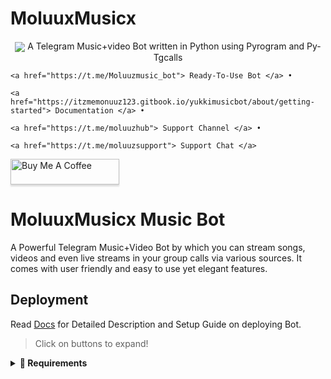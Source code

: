 # MoluuxMusicx
<p align="center"><img src="https://te.legra.ph/file/92dd93f98c61c63c6f100.jpg" 
<h4 align="center">
A Telegram Music+video Bot written in Python using Pyrogram and Py-Tgcalls 

</h4>

<p align="center">

    <a href="https://t.me/Moluuzmusic_bot"> Ready-To-Use Bot </a> •

    <a href="https://itzmemonuuz123.gitbook.io/yukkimusicbot/about/getting-started"> Documentation </a> •

    <a href="https://t.me/moluuzhub"> Support Channel </a> •

    <a href="https://t.me/moluuzsupport"> Support Chat </a> 

</p>

<p align="center">

   <a href="https://www.buymeacoffee.com/notreallysy" target="_blank"><img src="https://www.buymeacoffee.com/assets/img/custom_images/black_img.png" alt="Buy Me A Coffee" style="height: 41px !important;width: 174px !important;box-shadow: 0px 3px 2px 0px rgba(190, 190, 190, 0.5) !important;-webkit-box-shadow: 0px 3px 2px 0px rgba(190, 190, 190, 0.5) !important;" ></a>

</p>

    

# MoluuxMusicx Music Bot

A Powerful Telegram Music+Video Bot by which you can stream songs, videos and even live streams in your group calls via various sources. It comes with  user friendly and easy to use yet elegant features.

## Deployment

Read [Docs](https://itzmemonuuz123.gitbook.io/yukkimusicbot/deployment/requirements) for Detailed Description and Setup Guide on deploying Bot.

> Click on buttons to expand!

<details>

<summary><b>🔗 Requirements</b></summary>

<br>

    

- [Python3.9](https://www.python.org/downloads/release/python-390/)

- [Telegram API Key](https://docs.pyrogram.org/intro/setup#api-keys)

- [Telegram Bot Token](https://t.me/botfather)

- [MongoDB URI](https://telegra.ph/How-To-get-Mongodb-URI-04-06)

- [Pyrogram String Session](https://.gitbook.io/yukkimusicbot/deployment/string-session)

    
<p align="center"><img src="https://te.legra.ph/file/92dd93f98c61c63c6f100.jpg"   <h4 align="center">     A Telegram Music+video Bot written in Python using Pyrogram and Py-Tgcalls  </h4> <p align="center">     <a href="https://t.me/YukkiRobot"> Ready-To-Use Bot </a> •     <a href="https://notreallyshikhar.gitbook.io/yukkimusicbot/about/getting-started"> Documentation </a> •     <a href="https://t.me/OfficialYukki"> Support Channel </a> •     <a href="https://t.me/YukkiSupport"> Support Chat </a>  </p> <p align="center">    <a href="https://www.buymeacoffee.com/notreallysy" target="_blank"><img src="https://www.buymeacoffee.com/assets/img/custom_images/black_img.png" alt="Buy Me A Coffee" style="height: 41px !important;width: 174px !important;box-shadow: 0px 3px 2px 0px rgba(190, 190, 190, 0.5) !important;-webkit-box-shadow: 0px 3px 2px 0px rgba(190, 190, 190, 0.5) !important;" ></a> </p>      # Yukki Music Bot A Powerful Telegram Music+Video Bot by which you can stream songs, videos and even live streams in your group calls via various sources. It comes with  user friendly and easy to use yet elegant features.  ## Deployment Read Docs for Detailed Description and Setup Guide on deploying Bot.  > Click on buttons to expand! <details> <summary><b>🔗 Requirements</b></summary> <br>      - Python3.9 - Telegram API Key - Telegram Bot Token - MongoDB URI - Pyrogram String Session      </details>  <details> <summary><b>🔗 String Session</b></summary> <br>      > You'll need a API_ID & API_HASH in order to generate pyrogram session.  > Always remeber to use good API combo else your account could be deleted.  <h4> Generate Session via Repl: </h4>     <p><a href="https://replit.com/@NotReallyShikhar/Yukki-Music-String-Gen"><img src="https://img.shields.io/badge/Generate%20On%20Repl-blueviolet?style=for-the-badge&logo=appveyor" width="200""/></a></p>  <h4> Generate Session via Telegram StringGen Bot: </h4>     <p><a href="https://t.me/YukkiStringBot"><img src="https://img.shields.io/badge/TG%20String%20Gen%20Bot-blueviolet?style=for-the-badge&logo=appveyor" width="200""/></a></p>      </details>  <details> <summary><b>🔗 Deploy to Heroku</b></summary> <br>  > Heroku has two vars HEROKU_API_KEY & HEROKU_APP_NAME ] for Updater to work.  > By setting those two vars you can get logs of your heroku app, set var, edit var, delete vars , check dyno usage and update bot.  > Those two vars are not Mandatory! You can leave them blank too.       <h4>Click the button below to deploy Yukki on Heroku!</h4>     <p><a href="https://vegetaxd.me/Yukki"><img src="https://img.shields.io/badge/Deploy%20To%20Heroku-blueviolet?style=for-the-badge&logo=heroku" width="200""/></a></p>      </details>  <details> <summary><b>🔗 Deploy to VPS</b></summary> <br>  > Checkout [Docs for Detailed Explanation on VPS Deploy   console shikhar@MacBook~ $ git clone https://github.com/notreallyshikhar/YukkiMusicBot shikhar@MacBook~ $ cd YukkiMusicBot shikhar@MacBook~ $ pip3 install -U -r requirements.txt shikhar@MacBook~ $ cp sample.env .env  > Edit .env with your values and then start bot with console shikhar@MacBook~ $ bash start   > Not Getting VPS Method? Watch Tutorial </details>  ## Config Vars
